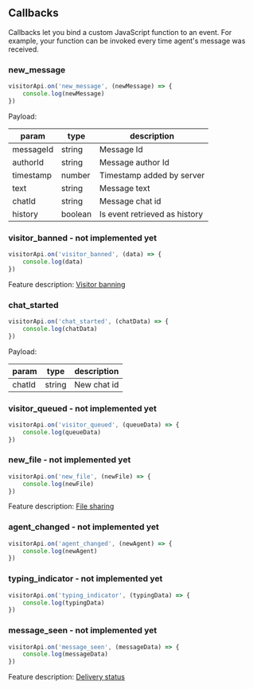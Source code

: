 ## Callbacks

Callbacks let you bind a custom JavaScript function to an event. For example, your function can be invoked every time agent's message was received.

### new_message

```js
visitorApi.on('new_message', (newMessage) => {
    console.log(newMessage)
})
```
Payload:

| param      | type    | description                   |
| ---------- | ------- | ----------------------------- |
| messageId  | string  | Message Id                    |
| authorId   | string  | Message author Id             |
| timestamp  | number  | Timestamp added by server     |
| text       | string  | Message text                  |
| chatId     | string  | Message chat id               |
| history    | boolean | Is event retrieved as history |

### visitor_banned - not implemented yet

```js
visitorApi.on('visitor_banned', (data) => {
    console.log(data)
})
```

Feature description: [Visitor banning](https://www.livechatinc.com/features/chat-tools/#Chat-tools-other-features)

### chat_started

```js
visitorApi.on('chat_started', (chatData) => {
    console.log(chatData)
})
```
Payload:

| param  | type    | description |
| ------ | ------- | ----------- |
| chatId | string  | New chat id |

### visitor_queued - not implemented yet

```js
visitorApi.on('visitor_queued', (queueData) => {
    console.log(queueData)
})
```

### new_file - not implemented yet

```js
visitorApi.on('new_file', (newFile) => {
    console.log(newFile)
})
```

Feature description: [File sharing](https://www.livechatinc.com/features/chat-tools/#File-sharing)

### agent_changed - not implemented yet

```js
visitorApi.on('agent_changed', (newAgent) => {
    console.log(newAgent)
})
```

### typing_indicator - not implemented yet

```js
visitorApi.on('typing_indicator', (typingData) => {
    console.log(typingData)
})
```

### message_seen - not implemented yet

```js
visitorApi.on('message_seen', (messageData) => {
    console.log(messageData)
})
```

Feature description: [Delivery status](https://www.livechatinc.com/features/chat-tools/#Delivery-status)
